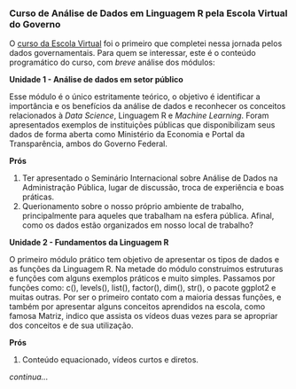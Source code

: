### **Curso de Análise de Dados em Linguagem R pela Escola Virtual do Governo**

O [curso da Escola Virtual](https://mooc38.escolavirtual.gov.br/course/view.php?id=819) foi o primeiro que completei nessa jornada pelos dados governamentais. Para quem se interessar, este é o conteúdo programático do curso, com _breve_ análise dos módulos:

**Unidade 1 - Análise de dados em setor público**

Esse módulo é o único estritamente teórico, o objetivo é identificar a importância e os benefícios da análise de dados e reconhecer os conceitos relacionados à _Data Science_, Linguagem R e _Machine Learning_. Foram apresentados exemplos de instituições públicas que disponibilizam seus dados de forma aberta como Ministério da Economia e Portal da Transparência, ambos do Governo Federal. 

**Prós**
1. Ter apresentado o Seminário Internacional sobre Análise de Dados na Administração Pública, lugar de discussão, troca de experiência e boas práticas.  
2. Querionamento sobre o nosso próprio ambiente de trabalho, principalmente para aqueles que trabalham na esfera pública. Afinal, como os dados estão organizados em nosso local de trabalho? 

**Unidade 2 - Fundamentos da Linguagem R**

O primeiro módulo prático tem objetivo de apresentar os tipos de dados e as funções da Linguagem R. Na metade do módulo construímos estruturas e funções com alguns exemplos práticos e muito simples.  Passamos por funções como: c(), levels(), list(), factor(), dim(), str(), o pacote ggplot2 e muitas outras. Por ser o primeiro contato com a maioria dessas funções, e também por apresentar alguns conceitos aprendidos na escola, como famosa Matriz, indico que assista os vídeos duas vezes para se apropriar dos conceitos e de sua utilização.

**Prós**
1. Conteúdo equacionado, vídeos curtos e diretos.



_continua..._
